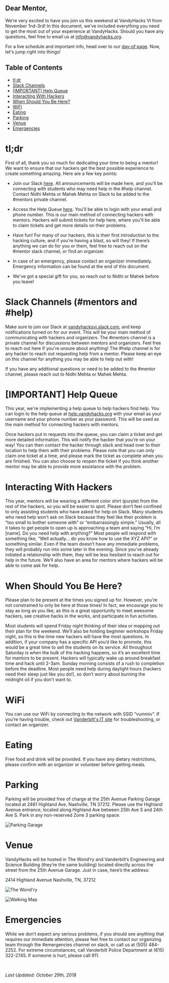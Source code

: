 ## Dear Mentor,

We’re very excited to have you join us this weekend at VandyHacks VI from November 1nd-3rd! In this document, we’ve included everything you need to get the most out of your experience at VandyHacks. Should you have any questions, feel free to email us at [info@vandyhacks.org](mailto:info@vandyhacks.org).

For a live schedule and important info, head over to our [day-of page](https://dayof.vandyhacks.org). Now, let's jump right into things!

## Table of Contents

- [tl;dr](#tl;dr)
- [Slack Channels](#slack-channels-mentors-and-help)
- [[IMPORTANT] Help Queue](#important-help-queue)
- [Interacting With Hackers](#interacting-with-hackers)
- [When Should You Be Here?](#when-should-you-be-here)
- [WiFi](#wifi)
- [Eating](#eating)
- [Parking](#parking)
- [Venue](#venue)
- [Emergencies](#emergencies)

# tl;dr

First of all, thank you so much for dedicating your time to being a mentor! We want to ensure that our hackers get the best possible experience to create something amazing. Here are a few key points:

- Join our Slack [here](https://vandyhacksvi.slack.com). All announcements will be made here, and you'll be connecting with students who may need help in the #help channel. Contact Nidhi Mehta or Mahek Mehta on Slack to be added to the #mentors private channel.

- Access the Help Queue [here](https://help.vandyhacks.org). You'll be able to login with your email and phone number. This is our main method of connecting hackers with mentors. Hackers will submit tickets for help here, where you'll be able to claim tickets and get more details on their problems.

- Have fun! For many of our hackers, this is their first introduction to the hacking culture, and if you’re having a blast, so will they! If there’s anything we can do for you or them, feel free to reach out on the #mentor slack channel, or find an organizer.

- In case of an emergency, please contact an organizer immediately. Emergency information can be found at the end of this document.

- We've got a special gift for you, so reach out to Nidhi or Mahek before you leave!

# Slack Channels (#mentors and #help)

Make sure to join our Slack at [vandyhacksvi.slack.com](https://vandyhacksvi.slack.com), and keep notifications turned on for our event. This will be your main method of communicating with hackers and organizers. The #mentors channel is a private channel for discussions between mentors and organizers. Feel free to reach out here if you're unsure about anything! The #help channel is for any hacker to reach out requesting help from a mentor. Please keep an eye on this channel for anything you may be able to help out with!

If you have any additional questions or need to be added to the #mentor channel, please reach out to Nidhi Mehta or Mahek Mehta.

# [IMPORTANT] Help Queue

This year, we're implementing a help queue to help hackers find help. You can login to the help queue at [help.vandyhacks.org](https://help.vandyhacks.org) with your email as your username and your phone number as your password. This will be used as the main method for connecting hackers with mentors.

Once hackers put in requests into the queue, you can claim a ticket and get more detailed information. This will notify the hacker that you're on your way! You can then contact the hacker through slack and head over to their location to help them with their problems. Please note that you can only claim one ticket at a time, and please mark the ticket as complete when you are finished. You can also choose to reopen the ticket if you think another mentor may be able to provide more assistance with the problem.

# Interacting With Hackers

This year, mentors will be wearing a different color shirt (purple) from the rest of the hackers, so you will be easier to spot. Please don’t feel confined to only assisting students who have asked for help on Slack. Many students who need help won’t ask on Slack because they feel like their problem is “too small to bother someone with” or “embarrassingly simple.” Usually, all it takes to get people to open up is approaching a team and saying “Hi, I’m [name]. Do you need help with anything?” Most people will respond with something like, “Well actually... do you know how to use the XYZ API?” or something similar. Even if the team doesn’t have any immediate problems, they will probably run into some later in the evening. Since you’ve already initiated a relationship with them, they will be less hesitant to reach out for help in the future. We’ll also have an area for mentors where hackers will be able to come ask for help.

# When Should You Be Here?

Please plan to be present at the times you signed up for. However, you’re not constrained to only be here at those times! In fact, we encourage you to stay as long as you like,  as this is a great opportunity to meet awesome hackers, see creative hacks in the works, and participate in fun activities.

Most students will spend Friday night thinking of their idea or mapping out their plan for the weekend. We’ll also be holding beginner workshops Friday night, so this is the time new hackers will have the most questions. In addition, if your company has a specific API you’d like to promote, this would be a great time to sell the students on its service. All throughout Saturday is when the bulk of the hacking happens, so it’s an excellent time for mentors to be present. Hackers will typically wake up around breakfast time and hack until 2-3am. Sunday morning consists of a rush to completion before the deadline. Most people need help during daylight hours (hackers need their sleep just like you do!), so don’t worry about burning the midnight oil if you don’t want to.

# WiFi

You can use our WiFi by connecting to the network with SSID “vummiv”. If you’re having trouble, check out [Vanderbilt's IT site](https://it.vanderbilt.edu/services/network/wireless/vu-guests.php) for troubleshooting, or contact an organizer.

# Eating

Free food and drink will be provided. If you have any dietary restrictions, please confirm with an organizer or volunteer before getting meals.

# Parking

Parking will be provided free of charge at the 25th Avenue Parking Garage located at 2461 Highland Ave, Nashville, TN 37212. Please use the Highland Avenue entrance, located along Highland Ave between 25th Ave S and 24th Ave S. Park in any non-reserved Zone 3 parking space.

![Parking Garage]()

# Venue

VandyHacks will be hosted in The Wond’ry and Vanderbilt’s Engineering and Science Building (they’re the same building) located directly across the street from the 25th Avenue Garage. Just in case, here’s the address:

2414 Highland Avenue Nashville, TN, 37212

![The Wond'ry]()

![Walking Map]()

# Emergencies

While we don’t expect any serious problems, if you should see anything that requires our immediate attention, please feel free to contact our organizing team through the #emergencies channel on slack, or call us at (505) 484-2252. For extreme circumstances, call Vanderbilt Police Department at (615) 322-2745. If someone is hurt, please call 911.

<br>

*Last Updated: October 29th, 2018*
